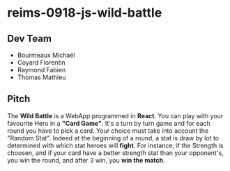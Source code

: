 # reims-0918-js-wild-battle

## Dev Team

* Bourmeaux Michaël
* Coyard Florentin
* Raymond Fabien
* Thomas Mathieu

## Pitch

The **Wild Battle** is a WebApp programmed in **React**. You can play with your favourite Hero in a **"Card Game"**. It's a turn by turn game and for each round you have to pick a card. Your choice must take into account the "Random Stat". Indeed at the beginning of a round, a stat is draw by lot to determined with which stat heroes will **fight**. For instance, if the Strength is choosen, and if your card have a better strength stat than your opponent's, you win the round, and after 3 win, you **win the match**.